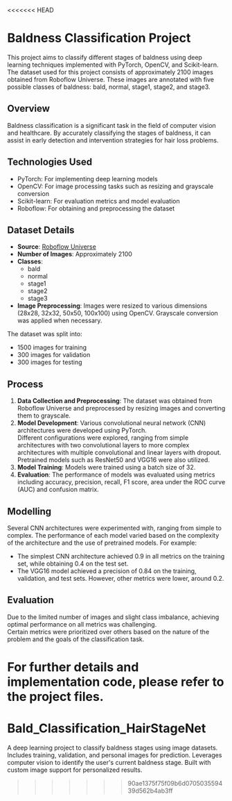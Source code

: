 <<<<<<< HEAD
# Baldness Classification Project

This project aims to classify different stages of baldness using deep learning techniques implemented with PyTorch, OpenCV, and Scikit-learn. The dataset used for this project consists of approximately 2100 images obtained from Roboflow Universe. These images are annotated with five possible classes of baldness: bald, normal, stage1, stage2, and stage3.

## Overview

Baldness classification is a significant task in the field of computer vision and healthcare. By accurately classifying the stages of baldness, it can assist in early detection and intervention strategies for hair loss problems.

## Technologies Used

- PyTorch: For implementing deep learning models
- OpenCV: For image processing tasks such as resizing and grayscale conversion
- Scikit-learn: For evaluation metrics and model evaluation
- Roboflow: For obtaining and preprocessing the dataset

## Dataset Details
- **Source**: [Roboflow Universe](https://universe.roboflow.com/search?q=class%3Abald)
- **Number of Images**: Approximately 2100
- **Classes**:
    - bald
    - normal
    - stage1
    - stage2
    - stage3
- **Image Preprocessing**: Images were resized to various dimensions (28x28, 32x32, 50x50, 100x100) using OpenCV. Grayscale conversion was applied when necessary.

The dataset was split into:
- 1500 images for training
- 300 images for validation
- 300 images for testing

## Process

1. **Data Collection and Preprocessing**: The dataset was obtained from Roboflow Universe and preprocessed by resizing images and converting them to grayscale.
2. **Model Development**: Various convolutional neural network (CNN) architectures were developed using PyTorch.<br>
   Different configurations were explored, ranging from simple architectures with two convolutional layers to more complex architectures with multiple convolutional and linear layers with dropout.<br>
   Pretrained models such as ResNet50 and VGG16 were also utilized.
4. **Model Training**: Models were trained using a batch size of 32.
5. **Evaluation**: The performance of models was evaluated using metrics including accuracy, precision, recall, F1 score, area under the ROC curve (AUC) and confusion matrix.

## Modelling

Several CNN architectures were experimented with, ranging from simple to complex. The performance of each model varied based on the complexity of the architecture and the use of pretrained models. For example:
- The simplest CNN architecture achieved 0.9 in all metrics on the training set, while obtaining 0.4 on the test set.
- The VGG16 model achieved a precision of 0.84 on the training, validation, and test sets. However, other metrics were lower, around 0.2.

## Evaluation

Due to the limited number of images and slight class imbalance, achieving optimal performance on all metrics was challenging. <br> Certain metrics were prioritized over others based on the nature of the problem and the goals of the classification task.

For further details and implementation code, please refer to the project files.
=======
# Bald_Classification_HairStageNet
A deep learning project to classify baldness stages using image datasets. Includes training, validation, and personal images for prediction. Leverages computer vision to identify the user's current baldness stage. Built with custom image support for personalized results.
>>>>>>> 90ae1375f75f09b6d070503559439d562b4ab3ff
